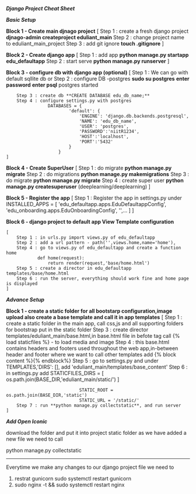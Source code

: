 ***Django Project Cheat Sheet***

***Basic Setup***

**Block 1 - Create main djnago project**
    [
         Step 1 : create a fresh django project **djnago-admin createproject eduliant_main**
         Step 2 : change project name to eduliant_main_project
         Step 3 : add git ignore **touch .gitignore**
    ]

**Block 2 - Create django app**
    [
        Step 1 :  add app **python manage.py startapp edu_defaultapp**
        Step 2 : start serve **python manage.py runserver**
    ]

**Block 3 - configure db with django app (optional)**
    [
        Step 1 : We can go with default sqllite db or
        Step 2 : configure DB -postgres
                    **sudo su postgres**
                    **enter password**
                    **enter psql**
                    postgres started

        Step 3 : create db **CREATE DATABASE edu_db_name;**
        Step 4 : configure settings.py with postgres
                    DATABASES = {
                            'default': {
                                'ENGINE': 'django.db.backends.postgresql',
                                'NAME': 'edu_db_name',
                                'USER': 'postgres',
                                'PASSWORD':'niitR1234',
                                'HOST':'localhost',
                                'PORT':'5432'
                            }
                        }
    ]

**Block 4 - Create SuperUser**
    [
        Step 1 : do migrate **python manage.py migrate**
        Step 2 : do migrations **python manage.py makemigrations**
        Step 3 : do migrate **python manage.py migrate**
        Step 4 : create super user **python manage.py createsuperuser**
        (deeplearning/deeplearning)
    ]

**Block 5 - Register the app**
    [
        Step 1 : Register the app in settings.py under
                    INSTALLED_APPS = [
                    'edu_defaultapp.apps.EduDefaultappConfig',
                    'edu_onboarding.apps.EduOnboardingConfig',
                    '',...
                    ]
    ]

**Block 6 - django project to default app View Template configuration**

    [
        Step 1 : in urls.py import views.py of edu_defaultapp
        Step 2 : add a url pattern - path('',views.home,name='home'),
        Step 4 : go to views.py of edu_defaultapp and create a function home
                def home(request):
                    return render(request,'base/home.html')
        Step 5 : create a director in edu_defaultapp templates/base/home.html
        Step 6 : run the server, everything should work fine and home page is displayed
    ]

***Advance Setup***

**Block 1 - create a static folder for all bootstarp configuration,image upload also create a base template and call it in app templates**
    [
        Step 1 : create a static folder in the main app, call css,js and all supporting folders for bootstrap put in the static folder
        Step 3 : create director templates/eduliant_main/base.html,in base.html file in befote <html></html> tag call {% load staticfiles %} - to load media and image
        Step 4 : this base.html contains headers and footers used throughout the web app,in-between header and footer where we want to call other templates add
                    {% block content %}{% endblock%}
        Step 5 : go to settings.py and under TEMPLATES,'DIRS': [], add 'eduliant_main/templates/base_content'
        Step 6 : in settings.py add
                        STATICFILES_DIRS = [
                                    os.path.join(BASE_DIR,'eduliant_main/static/')
                                ]

                                STATIC_ROOT = os.path.join(BASE_DIR,'static')
                                STATIC_URL = '/static/'
        Step 7 : run **python manage.py collectstatic**, and run server
    ]

***Add Open Iconic***

download the folder and put it into project static folder as we have added a new file
we need to call

python manage.py collectstatic



--------------------------------------------
Everytime we make any changes to our django project file we need to
1. restrat gunicorn
sudo systemctl restart gunicorn
2. sudo nginx -t && sudo systemctl restart nginx





























